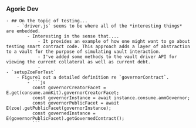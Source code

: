 ### Agoric Dev
	- ## On the topic of testing...
		- `driver.js` seems to be where all of the *interesting things* are embedded.
			- Interesting in the sense that....
				- It provides an example of how one might want to go about testing smart contract code. This approach adds a layer of abstraction to a vault for the purpose of simulating vault interaction.
				- I've added some methods to the vault driver API for viewing the current collateral as well as current debt.
				-
	- `setupZoeForTest`
		- Figure1 out a detailed definition re `governorContract`.
			- ```js
			  const governorCreatorFacet = E.get(consume.ammKit).governorCreatorFacet;
			  const governorInstance = await instance.consume.ammGovernor;
			  const governorPublicFacet = await E(zoe).getPublicFacet(governorInstance);
			  const governedInstance = E(governorPublicFacet).getGovernedContract();
			  ```